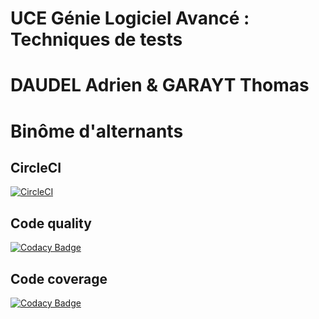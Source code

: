 # UCE Génie Logiciel Avancé : Techniques de tests

# DAUDEL Adrien & GARAYT Thomas
# Binôme d'alternants


## CircleCI ##
[![CircleCI](https://circleci.com/gh/Thomas-Garayt/ceri-m1-test.svg?style=svg)](https://circleci.com/gh/Thomas-Garayt/ceri-m1-test)

## Code quality ##
[![Codacy Badge](https://api.codacy.com/project/badge/Grade/765a8eb62b93424d8319029b841d0c7b)](https://www.codacy.com/app/Thomas-Garayt/ceri-m1-test?utm_source=github.com&amp;utm_medium=referral&amp;utm_content=Thomas-Garayt/ceri-m1-test&amp;utm_campaign=Badge_Grade)

## Code coverage ##
[![Codacy Badge](https://api.codacy.com/project/badge/Coverage/765a8eb62b93424d8319029b841d0c7b)](https://www.codacy.com/app/Thomas-Garayt/ceri-m1-test?utm_source=github.com&utm_medium=referral&utm_content=Thomas-Garayt/ceri-m1-test&utm_campaign=Badge_Coverage)